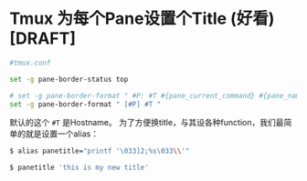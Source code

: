# Tmux 为每个Pane设置个Title (好看) [DRAFT]


```sh
#tmux.conf

set -g pane-border-status top

# set -g pane-border-format " #P: #T #{pane_current_command} #{pane_name}"
set -g pane-border-format " [#P] #T "
```

默认的这个 `#T` 是Hostname。
为了方便换title，与其设各种function，我们最简单的就是设置一个alias：
```sh
$ alias panetitle="printf '\033]2;%s\033\\'"

$ panetitle 'this is my new title'
```
